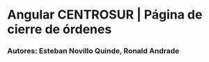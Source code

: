 # Angular CENTROSUR | Página de cierre de órdenes
### Autores: Esteban Novillo Quinde, Ronald Andrade
